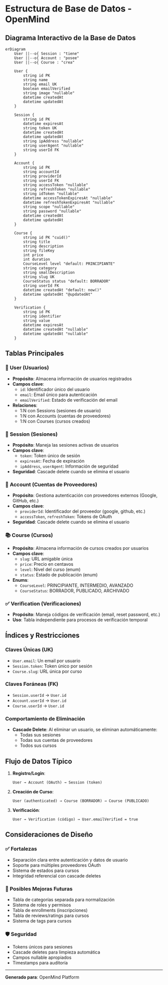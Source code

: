 # Estructura de Base de Datos - OpenMind

## Diagrama Interactivo de la Base de Datos

```mermaid
erDiagram
    User ||--o{ Session : "tiene"
    User ||--o{ Account : "posee"
    User ||--o{ Course : "crea"

    User {
        string id PK
        string name
        string email UK
        boolean emailVerified
        string image "nullable"
        datetime createdAt
        datetime updatedAt
    }

    Session {
        string id PK
        datetime expiresAt
        string token UK
        datetime createdAt
        datetime updatedAt
        string ipAddress "nullable"
        string userAgent "nullable"
        string userId FK
    }

    Account {
        string id PK
        string accountId
        string providerId
        string userId FK
        string accessToken "nullable"
        string refreshToken "nullable"
        string idToken "nullable"
        datetime accessTokenExpiresAt "nullable"
        datetime refreshTokenExpiresAt "nullable"
        string scope "nullable"
        string password "nullable"
        datetime createdAt
        datetime updatedAt
    }

    Course {
        string id PK "cuid()"
        string title
        string description
        string fileKey
        int price
        int duration
        CourseLevel level "default: PRINCIPIANTE"
        string category
        string smallDescription
        string slug UK
        CourseStatus status "default: BORRADOR"
        string userId FK
        datetime createdAt "default: now()"
        datetime updatedAt "@updatedAt"
    }

    Verification {
        string id PK
        string identifier
        string value
        datetime expiresAt
        datetime createdAt "nullable"
        datetime updatedAt "nullable"
    }
```

## Tablas Principales

### 👤 **User** (Usuarios)

- **Propósito**: Almacena información de usuarios registrados
- **Campos clave**:
  - `id`: Identificador único del usuario
  - `email`: Email único para autenticación
  - `emailVerified`: Estado de verificación del email
- **Relaciones**:
  - 1:N con Sessions (sesiones de usuario)
  - 1:N con Accounts (cuentas de proveedores)
  - 1:N con Courses (cursos creados)

### 🔐 **Session** (Sesiones)

- **Propósito**: Maneja las sesiones activas de usuarios
- **Campos clave**:
  - `token`: Token único de sesión
  - `expiresAt`: Fecha de expiración
  - `ipAddress`, `userAgent`: Información de seguridad
- **Seguridad**: Cascade delete cuando se elimina el usuario

### 🔗 **Account** (Cuentas de Proveedores)

- **Propósito**: Gestiona autenticación con proveedores externos (Google, GitHub, etc.)
- **Campos clave**:
  - `providerId`: Identificador del proveedor (google, github, etc.)
  - `accessToken`, `refreshToken`: Tokens de OAuth
- **Seguridad**: Cascade delete cuando se elimina el usuario

### 📚 **Course** (Cursos)

- **Propósito**: Almacena información de cursos creados por usuarios
- **Campos clave**:
  - `slug`: URL amigable única
  - `price`: Precio en centavos
  - `level`: Nivel del curso (enum)
  - `status`: Estado de publicación (enum)
- **Enums**:
  - `CourseLevel`: PRINCIPIANTE, INTERMEDIO, AVANZADO
  - `CourseStatus`: BORRADOR, PUBLICADO, ARCHIVADO

### ✅ **Verification** (Verificaciones)

- **Propósito**: Maneja códigos de verificación (email, reset password, etc.)
- **Uso**: Tabla independiente para procesos de verificación temporal

## Índices y Restricciones

### Claves Únicas (UK)

- `User.email`: Un email por usuario
- `Session.token`: Token único por sesión
- `Course.slug`: URL única por curso

### Claves Foráneas (FK)

- `Session.userId` → `User.id`
- `Account.userId` → `User.id`
- `Course.userId` → `User.id`

### Comportamiento de Eliminación

- **Cascade Delete**: Al eliminar un usuario, se eliminan automáticamente:
  - Todas sus sesiones
  - Todas sus cuentas de proveedores
  - Todos sus cursos

## Flujo de Datos Típico

1. **Registro/Login**:

   ```
   User → Account (OAuth) → Session (token)
   ```

2. **Creación de Curso**:

   ```
   User (authenticated) → Course (BORRADOR) → Course (PUBLICADO)
   ```

3. **Verificación**:
   ```
   User → Verification (código) → User.emailVerified = true
   ```

## Consideraciones de Diseño

### ✅ Fortalezas

- Separación clara entre autenticación y datos de usuario
- Soporte para múltiples proveedores OAuth
- Sistema de estados para cursos
- Integridad referencial con cascade deletes

### 🔄 Posibles Mejoras Futuras

- Tabla de categorías separada para normalización
- Sistema de roles y permisos
- Tabla de enrollments (inscripciones)
- Tabla de reviews/ratings para cursos
- Sistema de tags para cursos

### 🛡️ Seguridad

- Tokens únicos para sesiones
- Cascade deletes para limpieza automática
- Campos nullable apropiados
- Timestamps para auditoría

---

**Generado para**: OpenMind Platform
